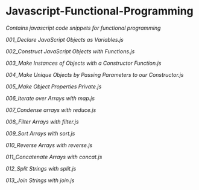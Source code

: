# Javascript-Functional-Programming

*Contains javascript code snippets for functional programming*

*001_Declare JavaScript Objects as Variables.js*

*002_Construct JavaScript Objects with Functions.js*

*003_Make Instances of Objects with a Constructor Function.js*

*004_Make Unique Objects by Passing Parameters to our Constructor.js*

*005_Make Object Properties Private.js*

*006_Iterate over Arrays with map.js*

*007_Condense arrays with reduce.js*

*008_Filter Arrays with filter.js*

*009_Sort Arrays with sort.js*

*010_Reverse Arrays with reverse.js*

*011_Concatenate Arrays with concat.js*

*012_Split Strings with split.js*

*013_Join Strings with join.js*
